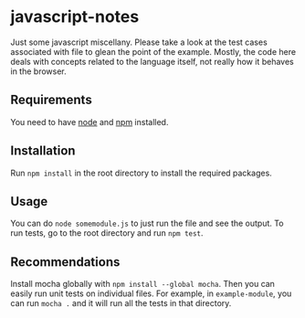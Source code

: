 # javascript-notes
Just some javascript miscellany. Please take a look at the test cases associated with file to glean the point of the example. Mostly, the code here deals with concepts related to the language itself, not really how it behaves in the browser.

## Requirements
You need to have [node]('https://nodejs.org/en/') and [npm]('https://www.npmjs.com/') installed. 

## Installation
Run `npm install` in the root directory to install the required packages. 

## Usage
You can do `node somemodule.js` to just run the file and see the output. To run tests, go to the root directory and run `npm test`.

## Recommendations
Install mocha globally with `npm install --global mocha`. Then you can easily run unit tests on individual files. For example, in `example-module`, you can run `mocha .` and it will run all the tests in that directory.